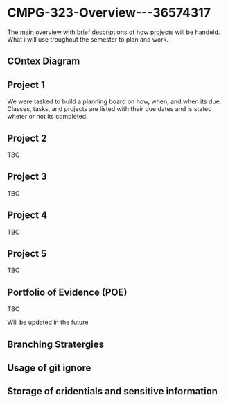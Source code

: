 # CMPG-323-Overview---36574317
The main overview with brief descriptions of how projects will be handeld.
What i will use troughout the semester to plan and work.

## COntex Diagram

## Project 1
We were tasked to build a planning board on how, when, and when its due.
Classes, tasks, and projects are listed with their due dates and is stated wheter or not its completed.

## Project 2
TBC

## Project 3
TBC

## Project 4
TBC

## Project 5
TBC

## Portfolio of Evidence (POE)
TBC

<p>Will be updated in the future

## Branching Stratergies

## Usage of git ignore

## Storage of cridentials and sensitive information
